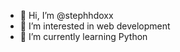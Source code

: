 - 👋 Hi, I’m @stephhdoxx
- 👀 I’m interested in web development
- 🌱 I’m currently learning Python

<!---
stephhdoxx/stephhdoxx is a ✨ special ✨ repository because its `README.md` (this file) appears on your GitHub profile.
You can click the Preview link to take a look at your changes.
--->
